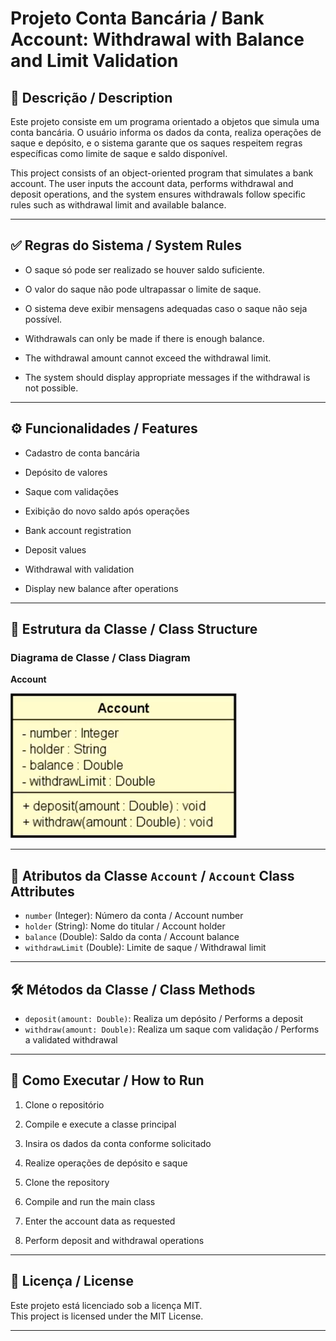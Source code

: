 # Projeto Conta Bancária / Bank Account: Withdrawal with Balance and Limit Validation

## 📘 Descrição / Description

Este projeto consiste em um programa orientado a objetos que simula uma conta bancária. O usuário informa os dados da conta, realiza operações de saque e depósito, e o sistema garante que os saques respeitem regras específicas como limite de saque e saldo disponível.

This project consists of an object-oriented program that simulates a bank account. The user inputs the account data, performs withdrawal and deposit operations, and the system ensures withdrawals follow specific rules such as withdrawal limit and available balance.

---

## ✅ Regras do Sistema / System Rules

- O saque só pode ser realizado se houver saldo suficiente.
- O valor do saque não pode ultrapassar o limite de saque.
- O sistema deve exibir mensagens adequadas caso o saque não seja possível.

- Withdrawals can only be made if there is enough balance.
- The withdrawal amount cannot exceed the withdrawal limit.
- The system should display appropriate messages if the withdrawal is not possible.

---

## ⚙️ Funcionalidades / Features

- Cadastro de conta bancária
- Depósito de valores
- Saque com validações
- Exibição do novo saldo após operações

- Bank account registration
- Deposit values
- Withdrawal with validation
- Display new balance after operations

---

## 🧩 Estrutura da Classe / Class Structure

### Diagrama de Classe / Class Diagram

**Account**

![img.png](img.png)


---

## 📄 Atributos da Classe `Account` / `Account` Class Attributes

- `number` (Integer): Número da conta / Account number
- `holder` (String): Nome do titular / Account holder
- `balance` (Double): Saldo da conta / Account balance
- `withdrawLimit` (Double): Limite de saque / Withdrawal limit

---

## 🛠️ Métodos da Classe / Class Methods

- `deposit(amount: Double)`: Realiza um depósito / Performs a deposit
- `withdraw(amount: Double)`: Realiza um saque com validação / Performs a validated withdrawal

---


## 🚀 Como Executar / How to Run

1. Clone o repositório
2. Compile e execute a classe principal
3. Insira os dados da conta conforme solicitado
4. Realize operações de depósito e saque

1. Clone the repository
2. Compile and run the main class
3. Enter the account data as requested
4. Perform deposit and withdrawal operations

---

## 📄 Licença / License

Este projeto está licenciado sob a licença MIT.  
This project is licensed under the MIT License.

---
